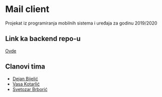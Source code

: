 # Mail client
Projekat iz programiranja mobilnih sistema i uređaja za godinu 2019/2020
## Link ka backend repo-u
[Ovde](https://github.com/bijelic99/Projekat-OSA-2019-2020)
## Clanovi tima
* [Dejan Bijelić](https://github.com/bijelic99)
* [Vasa Kotarlić](https://github.com/Legionar14)
* [Svetozar Brborić](https://github.com/Svetozar99)